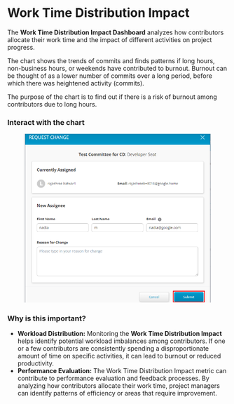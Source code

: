 # Work Time Distribution Impact

The **Work Time Distribution Impact Dashboard** analyzes how contributors allocate their work time and the impact of different activities on project progress.

The chart shows the trends of commits and finds patterns if long hours, non-business hours, or weekends have contributed to burnout. Burnout can be thought of as a lower number of commits over a long period, before which there was heightened activity (commits).&#x20;

The purpose of the chart is to find out if there is a risk of burnout among contributors due to long hours.

### Interact with the chart

<figure><img src="../../../.gitbook/assets/image (39).png" alt=""><figcaption></figcaption></figure>

### Why is this important?

* **Workload Distribution:** Monitoring the **Work Time Distribution Impact** helps identify potential workload imbalances among contributors. If one or a few contributors are consistently spending a disproportionate amount of time on specific activities, it can lead to burnout or reduced productivity.
* **Performance Evaluation:** The Work Time Distribution Impact metric can contribute to performance evaluation and feedback processes. By analyzing how contributors allocate their work time, project managers can identify patterns of efficiency or areas that require improvement.
